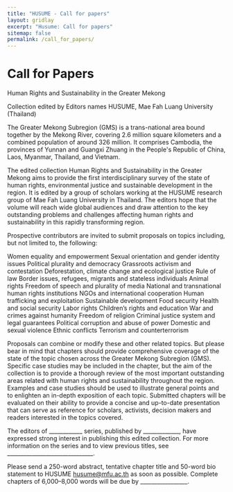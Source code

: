 ```yaml
---
title: "HUSUME - Call for papers"
layout: gridlay
excerpt: "Husume: Call for papers"
sitemap: false
permalink: /call_for_papers/
---
```


# Call for Papers

Human Rights and Sustainability in the Greater Mekong

Collection edited by 
Editors names
HUSUME, Mae Fah Luang University (Thailand)



The Greater Mekong Subregion (GMS) is a trans-national area bound together by the Mekong River, covering 2.6 million square kilometers and a combined population of around 326 million. It comprises Cambodia, the provinces of Yunnan and Guangxi Zhuang in the People's Republic of China, Laos, Myanmar, Thailand, and Vietnam. 


The edited collection Human Rights and Sustainability in the Greater Mekong aims to provide the first interdisciplinary survey of the state of human rights, environmental justice and sustainable development in the region. It is edited by a group of scholars working at the HUSUME research group of Mae Fah Luang University in Thailand. The editors hope that the volume will reach wide global audiences and draw attention to the key outstanding problems and challenges affecting human rights and sustainability in this rapidly transforming region.

Prospective contributors are invited to submit proposals on topics including, but not limited to, the following:


Women equality and empowerment
Sexual orientation and gender identity issues
Political plurality and democracy
Grassroots activism and contestation
Deforestation, climate change and ecological justice
Rule of law
Border issues, refugees, migrants and stateless individuals
Animal rights
Freedom of speech and plurality of media
National and transnational human rights institutions
NGOs and international cooperation
Human trafficking and exploitation
Sustainable development
Food security
Health and social security
Labor rights
Children’s rights and education
War and crimes against humanity
Freedom of religion
Criminal justice system and legal guarantees
Political corruption and abuse of power
Domestic and sexual violence
Ethnic conflicts
Terrorism and counterterrorism

Proposals can combine or modify these and other related topics. But please bear in mind that chapters should provide comprehensive coverage of the state of the topic chosen across the Greater Mekong Subregion (GMS). Specific case studies may be included in the chapter, but the aim of the collection is to provide a thorough review of the most important outstanding areas related with human rights and sustainability throughout the region. Examples and case studies should be used to illustrate general points and to enlighten an in-depth exposition of each topic. Submitted chapters will be evaluated on their ability to provide a concise and up-to-date presentation that can serve as reference for scholars, activists, decision makers and readers interested in the topics covered.    

The editors of ____________ series, published by _____________, have expressed strong interest in publishing this edited collection. For more information on the series and to view previous titles, see _______________________________.

Please send a 250-word abstract, tentative chapter title and 50-word bio statement to HUSUME <husume@mfu.ac.th> as soon as possible. Complete chapters of 6,000–8,000 words will be due by _________________.
